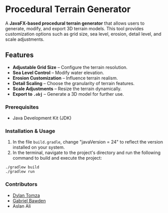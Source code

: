 # Procedural Terrain Generator

A **JavaFX-based procedural terrain generator** that allows users to generate, modify, and export 3D terrain models. This tool provides customization options such as grid size, sea level, erosion, detail level, and scale adjustments.

## Features
- **Adjustable Grid Size** – Configure the terrain resolution.
- **Sea Level Control** – Modify water elevation.
- **Erosion Customization** – Influence terrain realism.
- **Detail Scaling** – Choose the granularity of terrain features.
- **Scale Adjustments** – Resize the terrain dynamically.
- **Export to `.obj`** – Generate a 3D model for further use.

### **Prerequisites**
- Java Development Kit (JDK)

### **Installation & Usage**
1. In the file `build.gradle`, change "javaVersion = 24" to reflect the version installed on your system.
2. In the terminal, navigate to the project's directory and run the following command to build and execute the project:

```
./gradlew build
./gradlew run
```

### **Contributors**
- [Dylan Tomza](https://github.com/DylanTomza)
- [Gabriel Bawden](https://github.com/Gabriel-Bawden)
- Aslan Ali

